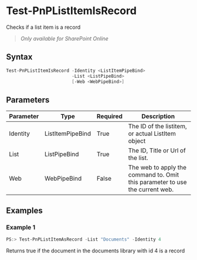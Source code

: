 # Test-PnPListItemIsRecord
Checks if a list item is a record
>*Only available for SharePoint Online*
## Syntax
```powershell
Test-PnPListItemIsRecord -Identity <ListItemPipeBind>
                         -List <ListPipeBind>
                         [-Web <WebPipeBind>]
```


## Parameters
Parameter|Type|Required|Description
---------|----|--------|-----------
|Identity|ListItemPipeBind|True|The ID of the listitem, or actual ListItem object|
|List|ListPipeBind|True|The ID, Title or Url of the list.|
|Web|WebPipeBind|False|The web to apply the command to. Omit this parameter to use the current web.|
## Examples

### Example 1
```powershell
PS:> Test-PnPListItemAsRecord -List "Documents" -Identity 4
```
Returns true if the document in the documents library with id 4 is a record
